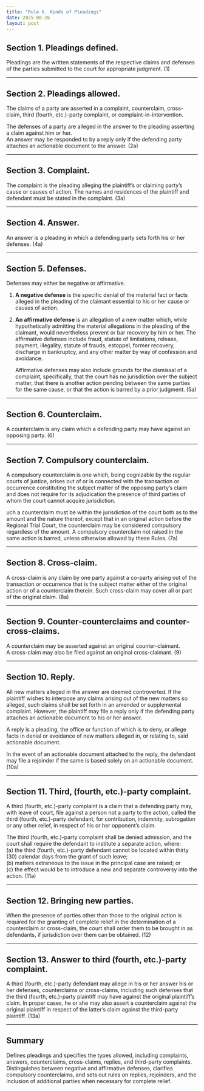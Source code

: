 ```yaml
---
title: "Rule 6. Kinds of Pleadings"
date: 2025-08-26
layout: post
---
```


## Section 1. Pleadings defined.  
Pleadings are the written statements of the respective claims and defenses of the parties submitted to the court for appropriate judgment. (1)

---

## Section 2. Pleadings allowed.  
The claims of a party are asserted in a complaint, counterclaim, cross-claim, third (fourth, etc.)-party complaint, or complaint-in-intervention.  

The defenses of a party are alleged in the answer to the pleading asserting a claim against him or her.  
An answer may be responded to by a reply only if the defending party attaches an actionable document to the answer. (2a)

---

## Section 3. Complaint.  
The complaint is the pleading alleging the plaintiff’s or claiming party’s cause or causes of action. The names and residences of the plaintiff and defendant must be stated in the complaint. (3a)

---

## Section 4. Answer.  
An answer is a pleading in which a defending party sets forth his or her defenses. (4a)

---

## Section 5. Defenses.  
Defenses may either be negative or affirmative.

1. **A negative defense** is the specific denial of the material fact or facts alleged in the pleading of the claimant essential to his or her cause or causes of action.  
2. **An affirmative defense** is an allegation of a new matter which, while hypothetically admitting the material allegations in the pleading of the claimant, would nevertheless prevent or bar recovery by him or her. The affirmative defenses include fraud, statute of limitations, release, payment, illegality, statute of frauds, estoppel, former recovery, discharge in bankruptcy, and any other matter by way of confession and avoidance.  

   Affirmative defenses may also include grounds for the dismissal of a complaint, specifically, that the court has no jurisdiction over the subject matter, that there is another action pending between the same parties for the same cause, or that the action is barred by a prior judgment. (5a)

---

## Section 6. Counterclaim.  
A counterclaim is any claim which a defending party may have against an opposing party. (6)

---

## Section 7. Compulsory counterclaim.  
A compulsory counterclaim is one which, being cognizable by the regular courts of justice, arises out of or is connected with the transaction or occurrence constituting the subject matter of the opposing party’s claim and does not require for its adjudication the presence of third parties of whom the court cannot acquire jurisdiction. 

uch a counterclaim must be within the jurisdiction of the court both as to the amount and the nature thereof, except that in an original action before the Regional Trial Court, the counterclaim may be considered compulsory regardless of the amount. A compulsory counterclaim not raised in the same action is barred, unless otherwise allowed by these Rules. (7a)

---

## Section 8. Cross-claim.  
A cross-claim is any claim by one party against a co-party arising out of the transaction or occurrence that is the subject matter either of the original action or of a counterclaim therein. Such cross-claim may cover all or part of the original claim. (8a)

---

## Section 9. Counter-counterclaims and counter-cross-claims.  
A counterclaim may be asserted against an original counter-claimant.  
A cross-claim may also be filed against an original cross-claimant. (9)

---

## Section 10. Reply.  
All new matters alleged in the answer are deemed controverted. If the plaintiff wishes to interpose any claims arising out of the new matters so alleged, such claims shall be set forth in an amended or supplemental complaint. However, the plaintiff may file a reply only if the defending party attaches an actionable document to his or her answer.  

A reply is a pleading, the office or function of which is to deny, or allege facts in denial or avoidance of new matters alleged in, or relating to, said actionable document.  

In the event of an actionable document attached to the reply, the defendant may file a rejoinder if the same is based solely on an actionable document. (10a)

---

## Section 11. Third, (fourth, etc.)-party complaint.  
A third (fourth, etc.)-party complaint is a claim that a defending party may, with leave of court, file against a person not a party to the action, called the third (fourth, etc.)-party defendant, for contribution, indemnity, subrogation or any other relief, in respect of his or her opponent’s claim.  

The third (fourth, etc.)-party complaint shall be denied admission, and the court shall require the defendant to institute a separate action, where:  
(a) the third (fourth, etc.)-party defendant cannot be located within thirty (30) calendar days from the grant of such leave;  
(b) matters extraneous to the issue in the principal case are raised; or  
(c) the effect would be to introduce a new and separate controversy into the action. (11a)

---

## Section 12. Bringing new parties.  
When the presence of parties other than those to the original action is required for the granting of complete relief in the determination of a counterclaim or cross-claim, the court shall order them to be brought in as defendants, if jurisdiction over them can be obtained. (12)

---

## Section 13. Answer to third (fourth, etc.)-party complaint.  
A third (fourth, etc.)-party defendant may allege in his or her answer his or her defenses, counterclaims or cross-claims, including such defenses that the third (fourth, etc.)-party plaintiff may have against the original plaintiff’s claim. In proper cases, he or she may also assert a counterclaim against the original plaintiff in respect of the latter’s claim against the third-party plaintiff. (13a)

---

## Summary  
Defines pleadings and specifies the types allowed, including complaints, answers, counterclaims, cross-claims, replies, and third-party complaints. Distinguishes between negative and affirmative defenses, clarifies compulsory counterclaims, and sets out rules on replies, rejoinders, and the inclusion of additional parties when necessary for complete relief.
